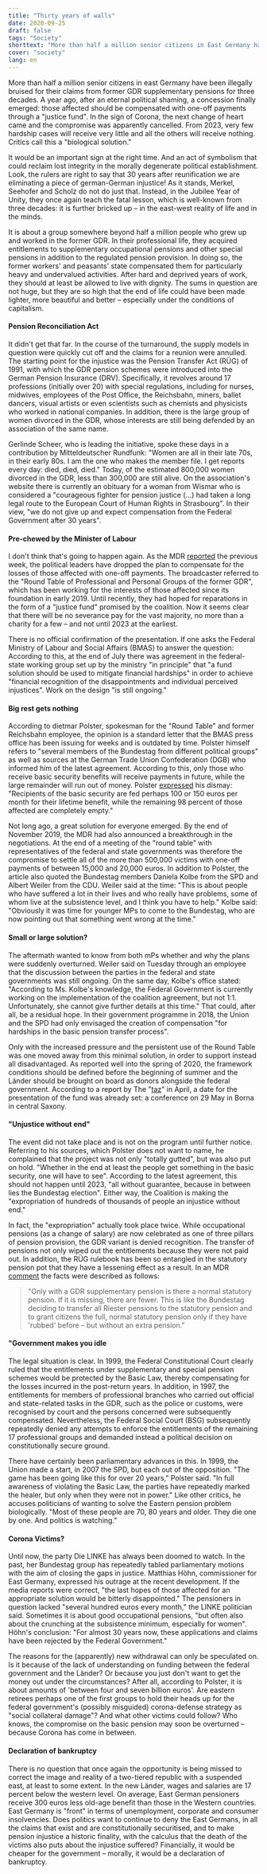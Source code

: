 ```yaml
---
title: "Thirty years of walls"
date: 2020-09-25
draft: false
tags: "Society"
shorttext: "More than half a million senior citizens in East Germany have been illegally cheated of their claims from former GDR supplementary pensions for three decades."
cover: "society"
lang: en
---
```


More than half a million senior citizens in east Germany have been illegally bruised for their claims from former GDR supplementary pensions for three decades. A year ago, after an eternal political shaming, a concession finally emerged: those affected should be compensated with one-off payments through a "justice fund". In the sign of Corona, the next change of heart came and the compromise was apparently cancelled. From 2023, very few hardship cases will receive very little and all the others will receive nothing. Critics call this a "biological solution."

It would be an important sign at the right time. And an act of symbolism that could reclaim lost integrity in the morally degenerate political establishment. Look, the rulers are right to say that 30 years after reunification we are eliminating a piece of german-German injustice! As it stands, Merkel, Seehofer and Scholz do not do just that. Instead, in the Jubilee Year of Unity, they once again teach the fatal lesson, which is well-known from three decades: it is further bricked up – in the east-west reality of life and in the minds.

It is about a group somewhere beyond half a million people who grew up and worked in the former GDR. In their professional life, they acquired entitlements to supplementary occupational pensions and other special pensions in addition to the regulated pension provision. In doing so, the former workers' and peasants' state compensated them for particularly heavy and undervalued activities. After hard and deprived years of work, they should at least be allowed to live with dignity. The sums in question are not huge, but they are so high that the end of life could have been made lighter, more beautiful and better – especially under the conditions of capitalism.

#### Pension Reconciliation Act

It didn't get that far. In the course of the turnaround, the supply models in question were quickly cut off and the claims for a reunion were annulled. The starting point for the injustice was the Pension Transfer Act (RÜG) of 1991, with which the GDR pension schemes were introduced into the German Pension Insurance (DRV). Specifically, it revolves around 17 professions (initially over 20) with special regulations, including for nurses, midwives, employees of the Post Office, the Reichsbahn, miners, ballet dancers, visual artists or even scientists such as chemists and physicists who worked in national companies. In addition, there is the large group of women divorced in the GDR, whose interests are still being defended by an association of the same name.

Gerlinde Scheer, who is leading the initiative, spoke these days in a contribution by Mitteldeutscher Rundfunk: "Women are all in their late 70s, in their early 80s. I am the one who makes the member file. I get reports every day: died, died, died." Today, of the estimated 800,000 women divorced in the GDR, less than 300,000 are still alive. On the association's website there is currently an obituary for a woman from Wismar who is considered a "courageous fighter for pension justice (...) had taken a long legal route to the European Court of Human Rights in Strasbourg". In their view, "we do not give up and expect compensation from the Federal Government after 30 years".

#### Pre-chewed by the Minister of Labour

I don't think that's going to happen again. As the MDR [reported](https://www.mdr.de/nachrichten/politik/inland/ddr-haertefallfonds-rentenpolitik-rentner-ostrente-100.html "Wird die Hoffnung vieler Ostrentner erneut enttäuscht?") the previous week, the political leaders have dropped the plan to compensate for the losses of those affected with one-off payments. The broadcaster referred to the "Round Table of Professional and Personal Groups of the former GDR", which has been working for the interests of those affected since its foundation in early 2019. Until recently, they had hoped for reparations in the form of a "justice fund" promised by the coalition. Now it seems clear that there will be no severance pay for the vast majority, no more than a charity for a few – and not until 2023 at the earliest.

There is no official confirmation of the presentation. If one asks the Federal Ministry of Labour and Social Affairs (BMAS) to answer the question: According to this, at the end of July there was agreement in the federal-state working group set up by the ministry "in principle" that "a fund solution should be used to mitigate financial hardships" in order to achieve "financial recognition of the disappointments and individual perceived injustices". Work on the design "is still ongoing."

#### Big rest gets nothing

According to dietmar Polster, spokesman for the "Round Table" and former Reichsbahn employee, the opinion is a standard letter that the BMAS press office has been issuing for weeks and is outdated by time. Polster himself refers to "several members of the Bundestag from different political groups" as well as sources at the German Trade Union Confederation (DGB) who informed him of the latest agreement. According to this, only those who receive basic security benefits will receive payments in future, while the large remainder will run out of money. Polster [expressed](https://www.mdr.de/nachrichten/politik/inland/hartefallfonds-fuer-ddr-berufsgruppen-100.html "Härtefallfonds soll Ungerechtigkeit beheben") his dismay: "Recipients of the basic security are fed perhaps 100 or 150 euros per month for their lifetime benefit, while the remaining 98 percent of those affected are completely empty."

Not long ago, a great solution for everyone emerged. By the end of November 2019, the MDR had also announced a breakthrough in the negotiations. At the end of a meeting of the "round table" with representatives of the federal and state governments was therefore the compromise to settle all of the more than 500,000 victims with one-off payments of between 15,000 and 20,000 euros. In addition to Polster, the article also quoted the Bundestag members Daniela Kolbe from the SPD and Albert Weiler from the CDU. Weiler said at the time: "This is about people who have suffered a lot in their lives and who really have problems, some of whom live at the subsistence level, and I think you have to help." Kolbe said: "Obviously it was time for younger MPs to come to the Bundestag, who are now pointing out that something went wrong at the time."

#### Small or large solution?

The aftermath wanted to know from both mPs whether and why the plans were suddenly overturned. Weiler said on Tuesday through an employee that the discussion between the parties in the federal and state governments was still ongoing. On the same day, Kolbe's office stated: "According to Ms. Kolbe's knowledge, the Federal Government is currently working on the implementation of the coalition agreement, but not 1:1. Unfortunately, she cannot give further details at this time." That could, after all, be a residual hope. In their government programme in 2018, the Union and the SPD had only envisaged the creation of compensation "for hardships in the basic pension transfer process".

Only with the increased pressure and the persistent use of the Round Table was one moved away from this minimal solution, in order to support instead all disadvantaged. As reported well into the spring of 2020, the framework conditions should be defined before the beginning of summer and the Länder should be brought on board as donors alongside the federal government. According to a report by The "[taz](https://taz.de/Opfer-der-Wiedervereinigung/!5677451/ "Noch länger warten")" in April, a date for the presentation of the fund was already set: a conference on 29 May in Borna in central Saxony. 

#### "Unjustice without end"

The event did not take place and is not on the program until further notice. Referring to his sources, which Polster does not want to name, he complained that the project was not only "totally gutted", but was also put on hold. "Whether in the end at least the people get something in the basic security, one will have to see". According to the latest agreement, this should not happen until 2023, "all without guarantee, because in between lies the Bundestag election". Either way, the Coalition is making the "expropriation of hundreds of thousands of people an injustice without end."

In fact, the "expropriation" actually took place twice. While occupational pensions (as a change of salary) are now celebrated as one of three pillars of pension provision, the GDR variant is denied recognition. The transfer of pensions not only wiped out the entitlements because they were not paid out. In addition, the RÜG rulebook has been so entangled in the statutory pension pot that they have a lessening effect as a result. In an MDR [comment](https://www.mdr.de/nachrichten/politik/gesellschaft/kommentar-haertefallfonds-mdr-wirtschaftsredakteur-frank-frenzel-100.html "Härtefall Ostrente") the facts were described as follows:

> "Only with a GDR supplementary pension is there a normal statutory pension. If it is missing, there are fewer. This is like the Bundestag deciding to transfer all Riester pensions to the statutory pension and to grant citizens the full, normal statutory pension only if they have 'rubbed' before – but without an extra pension."

#### "Government makes you idle

The legal situation is clear. In 1999, the Federal Constitutional Court clearly ruled that the entitlements under supplementary and special pension schemes would be protected by the Basic Law, thereby compensating for the losses incurred in the post-return years. In addition, in 1997, the entitlements for members of professional branches who carried out official and state-related tasks in the GDR, such as the police or customs, were recognised by court and the persons concerned were subsequently compensated. Nevertheless, the Federal Social Court (BSG) subsequently repeatedly denied any attempts to enforce the entitlements of the remaining 17 professional groups and demanded instead a political decision on constitutionally secure ground.

There have certainly been parliamentary advances in this. In 1999, the Union made a start, in 2007 the SPD, but each out of the opposition. "The game has been going like this for over 20 years," Polster said. "In full awareness of violating the Basic Law, the parties have repeatedly marked the healer, but only when they were not in power." Like other critics, he accuses politicians of wanting to solve the Eastern pension problem biologically. "Most of these people are 70, 80 years and older. They die one by one. And politics is watching."

#### Corona Victims?

Until now, the party Die LINKE has always been doomed to watch. In the past, her Bundestag group has repeatedly tabled parliamentary motions with the aim of closing the gaps in justice. Matthias Höhn, commissioner for East Germany, expressed his outrage at the recent development. If the media reports were correct, "the last hopes of those affected for an appropriate solution would be bitterly disappointed." The pensioners in question lacked "several hundred euros every month," the LINKE politician said. Sometimes it is about good occupational pensions, "but often also about the crunching at the subsistence minimum, especially for women". Höhn's conclusion: "For almost 30 years now, these applications and claims have been rejected by the Federal Government."

The reasons for the (apparently) new withdrawal can only be speculated on. Is it because of the lack of understanding on funding between the federal government and the Länder? Or because you just don't want to get the money out under the circumstances? After all, according to Polster, it is about amounts of 'between four and seven billion euros'. Are eastern retirees perhaps one of the first groups to hold their heads up for the federal government's (possibly misguided) corona-defense strategy as "social collateral damage"? And what other victims could follow? Who knows, the compromise on the basic pension may soon be overturned – because Corona has come in between.

#### Declaration of bankruptcy

There is no question that once again the opportunity is being missed to correct the image and reality of a two-tiered republic with a suspended east, at least to some extent. In the new Länder, wages and salaries are 17 percent below the western level. On average, East German pensioners receive 300 euros less old-age benefit than those in the Western countries. East Germany is "front" in terms of unemployment, corporate and consumer insolvencies. Does politics want to continue to deny the East Germans, in all the claims that exist and are constitutionally securitised, and to make pension injustice a historic finality, with the calculus that the death of the victims also puts about the injustice suffered? Financially, it would be cheaper for the government – morally, it would be a declaration of bankruptcy.
